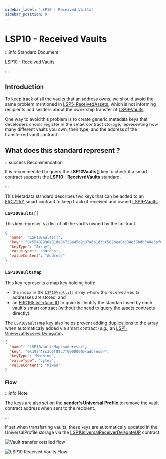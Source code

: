 ```yaml
---
sidebar_label: 'LSP10 - Received Vaults'
sidebar_position: 8
---
```


# LSP10 - Received Vaults

:::info Standard Document

[LSP10 - Received Vaults](https://github.com/lukso-network/LIPs/blob/main/LSPs/LSP-10-ReceivedVaults.md)

:::

## Introduction

To keep track of all the vaults that an address owns, we should avoid the same problem mentioned in [LSP5-ReceivedAssets](./lsp5-received-assets.md), which is not informing recipients and senders about the ownership transfer of [LSP9-Vaults](./lsp9-vault.md).

One way to avoid this problem is to create generic metadata keys that developers should register in the smart contract storage, representing how many different vaults you own, their type, and the address of the transferred vault contract.

## What does this standard represent ?

:::success Recommendation

It is recommended to query the **LSP10Vaults[]** key to check if a smart contract supports the **LSP10 - ReceivedVaults** standard.

:::

This Metadata standard describes two keys that can be added to an [ERC725Y](https://github.com/ethereum/EIPs/blob/master/EIPS/eip-725.md) smart contract to keep track of received and owned [LSP9-Vaults](./lsp9-vault.md).

### `LSP10Vaults[]`

This key represents a list of all the vaults owned by the contract.

```json
{
  "name": "LSP10Vaults[]",
  "key": "0x55482936e01da86729a45d2b87a6b1d3bc582bea0ec00e38bdb340e3af6f9f06",
  "keyType": "Array",
  "valueType": "address",
  "valueContent": "Address"
}
```

### `LSP10VaultsMap`

This key represents a map key holding both:

- the index in the [`LSP10Vaults[]`](#lsp10vaults-) array where the received vaults addresses are stored, and
- an [ERC165 interface ID](https://eips.ethereum.org/EIPS/eip-165) to quickly identify the standard used by each vault's smart contract (without the need to query the assets contracts directly).

The `LSP10VaultsMap` key also helps prevent adding duplications to the array when automatically added via smart contract (_e.g.,_ an [LSP1-UniversalReceiverDelegate](./lsp1-universal-receiver-delegate.md)).

```json
{
  "name": "LSP10VaultsMap:<address>",
  "key": "0x192448c3c0f88c7f00000000<address>",
  "keyType": "Mapping",
  "valueType": "bytes",
  "valueContent": "Mixed"
}
```

### Flow

:::info Note

The keys are also set on the **sender's Universal Profile** to remove the vault contract address when sent to the recipient.

:::

If set when transferring vaults, these keys are automatically updated in the UniversalProfile storage via the [LSP1UniversalReceiverDelegateUP](../smart-contracts/lsp1-universal-receiver-delegate-up.md) contract.

![Vault transfer detailed flow](/img/detailed-vault-transfer.jpeg)

![LSP10 Received Vaults Flow](/img/lsp10-received-vaults.jpeg)
